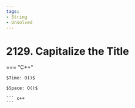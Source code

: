 ```yaml
---
tags:
- String
- Unsolved
---
```



# 2129. Capitalize the Title

=== "C++"

    $Time: O()$

    $Space: O()$

    ``` c++
    ```